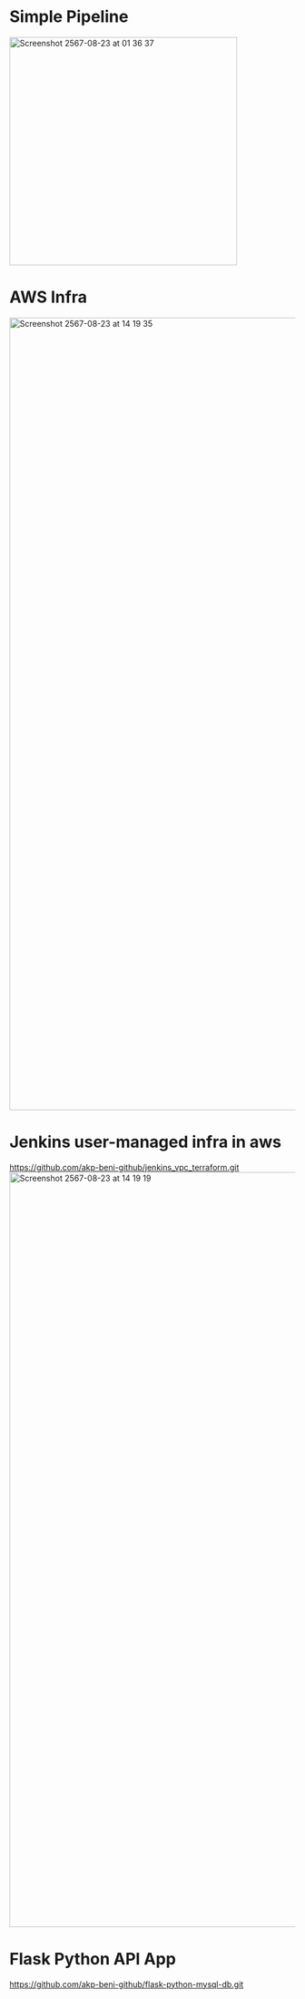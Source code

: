 
# Simple Pipeline
<img width="401" alt="Screenshot 2567-08-23 at 01 36 37" src="https://github.com/user-attachments/assets/1b81e792-27c3-43e1-b5cc-b92b1665f070">

# AWS Infra
<img width="1393" alt="Screenshot 2567-08-23 at 14 19 35" src="https://github.com/user-attachments/assets/a933de09-dc5a-435b-b05a-ba8417a2474e">

# Jenkins user-managed infra in aws
https://github.com/akp-beni-github/jenkins_vpc_terraform.git
<img width="1327" alt="Screenshot 2567-08-23 at 14 19 19" src="https://github.com/user-attachments/assets/d43f85ca-9ceb-4dec-9839-69af3274a773">

# Flask Python API App
https://github.com/akp-beni-github/flask-python-mysql-db.git
